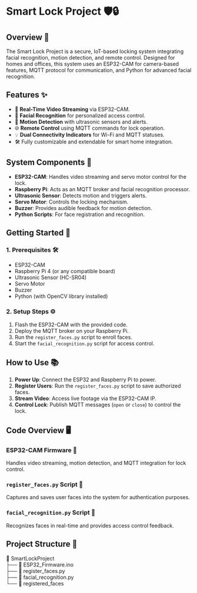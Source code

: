# Smart Lock Project 🛡️🔒

## Overview 📖
The Smart Lock Project is a secure, IoT-based locking system integrating facial recognition, motion detection, and remote control. Designed for homes and offices, this system uses an ESP32-CAM for camera-based features, MQTT protocol for communication, and Python for advanced facial recognition.

## Features ✨
- 📸 **Real-Time Video Streaming** via ESP32-CAM.
- 🔑 **Facial Recognition** for personalized access control.
- 🚨 **Motion Detection** with ultrasonic sensors and alerts.
- 🌐 **Remote Control** using MQTT commands for lock operation.
- 💡 **Dual Connectivity Indicators** for Wi-Fi and MQTT statuses.
- 🛠️ Fully customizable and extendable for smart home integration.

## System Components 🧩
- **ESP32-CAM**: Handles video streaming and servo motor control for the lock.
- **Raspberry Pi**: Acts as an MQTT broker and facial recognition processor.
- **Ultrasonic Sensor**: Detects motion and triggers alerts.
- **Servo Motor**: Controls the locking mechanism.
- **Buzzer**: Provides audible feedback for motion detection.
- **Python Scripts**: For face registration and recognition.

## Getting Started 🚀

### 1. Prerequisites 🛠️
- ESP32-CAM
- Raspberry Pi 4 (or any compatible board)
- Ultrasonic Sensor (HC-SR04)
- Servo Motor
- Buzzer
- Python (with OpenCV library installed)

### 2. Setup Steps ⚙️
1. Flash the ESP32-CAM with the provided code.
2. Deploy the MQTT broker on your Raspberry Pi.
3. Run the `register_faces.py` script to enroll faces.
4. Start the `facial_recognition.py` script for access control.

## How to Use 📚
1. **Power Up**: Connect the ESP32 and Raspberry Pi to power.
2. **Register Users**: Run the `register_faces.py` script to save authorized faces.
3. **Stream Video**: Access live footage via the ESP32-CAM IP.
4. **Control Lock**: Publish MQTT messages (`open` or `close`) to control the lock.

## Code Overview 🖥️

### ESP32-CAM Firmware 📡
Handles video streaming, motion detection, and MQTT integration for lock control.

### `register_faces.py` Script 📝
Captures and saves user faces into the system for authentication purposes.

### `facial_recognition.py` Script 🤖
Recognizes faces in real-time and provides access control feedback.

## Project Structure 📂
📁 SmartLockProject  
├── 📄 ESP32_Firmware.ino  
├── 📄 register_faces.py  
├── 📄 facial_recognition.py  
└── 📂 registered_faces  
